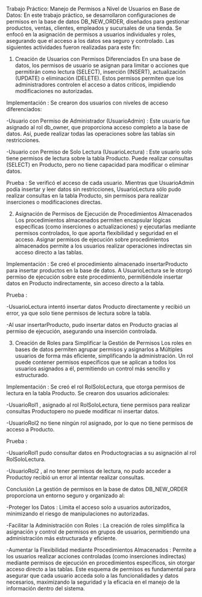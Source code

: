 Trabajo Práctico: Manejo de Permisos a Nivel de Usuarios en Base de Datos:
En este trabajo práctico, se desarrollaron configuraciones de permisos en la base de datos DB_NEW_ORDER, diseñados para gestionar productos, ventas, clientes, empleados y sucursales de una tienda. Se enfocó en la asignación de permisos a usuarios individuales y roles, asegurando que el acceso a los datos sea seguro y controlado. Las siguientes actividades fueron realizadas para este fin:


1. Creación de Usuarios con Permisos Diferenciados
En una base de datos, los permisos de usuario se asignan para limitar o acciones que permitirán como lectura (SELECT), inserción (INSERT), actualización (UPDATE) o eliminación (DELETE). Estos permisos permiten que los administradores controlen el acceso a datos críticos, impidiendo modificaciones no autorizadas.

Implementación : Se crearon dos usuarios con niveles de acceso diferenciados:

-Usuario con Permiso de Administrador (UsuarioAdmin) : Este usuario fue asignado al rol db_owner, que proporciona acceso completo a la base de datos. Así, puede realizar todas las operaciones sobre las tablas sin restricciones.

-Usuario con Permiso de Solo Lectura (UsuarioLectura) : Este usuario solo tiene permisos de lectura sobre la tabla Producto. Puede realizar consultas (SELECT) en Producto, pero no tiene capacidad para modificar o eliminar datos.

Prueba : Se verificó el acceso de cada usuario. Mientras que UsuarioAdmin podía insertar y leer datos sin restricciones, UsuarioLectura sólo pudo realizar consultas en la tabla Producto, sin permisos para realizar inserciones o modificaciones directas.

2. Asignación de Permisos de Ejecución de Procedimientos Almacenados
Los procedimientos almacenados permiten encapsular lógicas específicas (como inserciones o actualizaciones) y ejecutarlas mediante permisos controlados, lo que aporta flexibilidad y seguridad en el acceso. Asignar permisos de ejecución sobre procedimientos almacenados permite a los usuarios realizar operaciones indirectas sin acceso directo a las tablas.

Implementación : Se creó el procedimiento almacenado insertarProducto para insertar productos en la base de datos. A UsuarioLectura se le otorgó permiso de ejecución sobre este procedimiento, permitiéndole insertar datos en Producto indirectamente, sin acceso directo a la tabla.

Prueba :

-UsuarioLectura intentó insertar datos Producto directamente y recibió un error, ya que solo tiene permisos de lectura sobre la tabla.

-Al usar insertarProducto, pudo insertar datos en Producto gracias al permiso de ejecución, asegurando una inserción controlada.


3. Creación de Roles para Simplificar la Gestión de Permisos
Los roles en bases de datos permiten agrupar permisos y asignarlos a Múltiples usuarios de forma más eficiente, simplificando la administración. Un rol puede contener permisos específicos que se aplican a todos los usuarios asignados a él, permitiendo un control más sencillo y estructurado.

Implementación : Se creó el rol RolSoloLectura, que otorga permisos de lectura en la tabla Producto. Se crearon dos usuarios adicionales:

-UsuarioRol1 , asignado al rol RolSoloLectura, tiene permisos para realizar consultas Productopero no puede modificar ni insertar datos.

-UsuarioRol2 no tiene ningún rol asignado, por lo que no tiene permisos de acceso a Producto.

Prueba :

-UsuarioRol1 pudo consultar datos en Productogracias a su asignación al rol RolSoloLectura.

-UsuarioRol2 , al no tener permisos de lectura, no pudo acceder a Productoy recibió un error al intentar realizar consultas.

Conclusión
La gestión de permisos en la base de datos DB_NEW_ORDER proporciona un entorno seguro y organizado al:

-Proteger los Datos : Limita el acceso solo a usuarios autorizados, minimizando el riesgo de manipulaciones no autorizadas.

-Facilitar la Administración con Roles : La creación de roles simplifica la asignación y control de permisos en grupos de usuarios, permitiendo una administración más estructurada y eficiente.

-Aumentar la Flexibilidad mediante Procedimientos Almacenados : Permite a los usuarios realizar acciones controladas (como inserciones indirectas) mediante permisos de ejecución en procedimientos específicos, sin otorgar acceso directo a las tablas.
Este esquema de permisos es fundamental para asegurar que cada usuario acceda solo a las funcionalidades y datos necesarios, maximizando la seguridad y la eficacia en el manejo de la información dentro del sistema.


